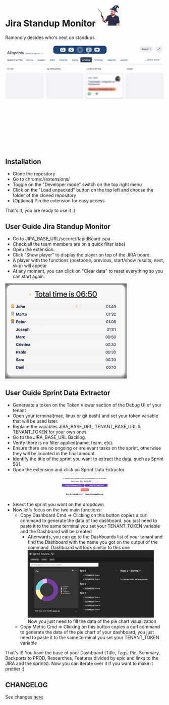 # Jira Standup Monitor <img src="ramondly.png" alt="logo" width="70"/>

Ramondly decides who's next on standups

<img src="images/usage.gif" alt="usage" width="600"/>

## Installation

- Clone the repository
- Go to chrome://extensions/
- Toggle on the "Developer mode" switch on the top right menu
- Click on the "Load unpacked" button on the top left and choose the folder of the cloned repository
- (Optional) Pin the extension for easy access

That's it, you are ready to use it :)

## User Guide Jira Standup Monitor

- Go to JIRA_BASE_URL/secure/RapidBoard.jspa
- Check all the team members are on a quick filter label
- Open the extension.
- Click "Show player" to display the player on top of the JIRA board.
- A player with the functions (postpone, previous, start/show results, next, skip) will appear
- At any moment, you can click on "Clear data" to reset everything so you can start again.

<img src="images/highlights.png" alt="highlights" height="300"/>

## User Guide Sprint Data Extractor

- Genereate a token on the Token Viewer section of the Debug UI of your tenant
- Open your terminal(mac, linux or git bash) and set your token variable that will be used later.
- Replace the variables JIRA_BASE_URL, TENANT_BASE_URL & TENANT_TOKEN for your own ones
- Go to the JIRA_BASE_URL Backlog.
- Verify there is no filter applied(name, team, etc).
- Ensure there are no ongoing or irrelevant tasks on the sprint, otherwise they will be counted in the final amount.
- Identify the title of the sprint you want to extract the data, such as Sprint 561.
- Open the extension and click on Sprint Data Extractor
<p align="center">
   <img src="images/sprint-data-extractor.png" alt="sprint-data-extractor" width="150"/>
</p>

- Select the sprint you want on the dropdown
- Now let's focus on the two main functions:
  - Copy Dashboard Cmd => Clicking on this button copies a curl command to generate the data of the dashboard, you just need to paste it to the same terminal you set your TENANT_TOKEN variable and the Dashboard will be created
    - Afterwards, you can go to the Dashboards list of your tenant and find the Dashboard with the name you got on the output of the command. Dashboard will look similar to this one
      <img src="images/dashboard.png" alt="dashboard-without-data" width="400"/><br>
      Now you just need to fill the data of the pie chart visualization
      <br>
  - Copy Metric Cmd => Clicking on this button copies a curl command to generate the data of the pie chart of your dashboard, you just need to paste it to the same terminal you set your TENANT_TOKEN variable

That's it! You have the base of your Dashboard (Title, Tags, Pie, Summary, Backports to PROD, Researches, Features divided by epic and links to the JIRA and the sprints). Now you can iterate over it if you want to make it prettier :)

## CHANGELOG

See changes [here](CHANGELOG.md)
